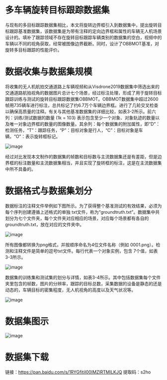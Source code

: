 # 多车辆旋转目标跟踪数据集 
与现有的多目标跟踪数据集相比，本文将旋转边界框引入到数据集中，提出旋转目标跟踪基准数据集，该数据集是为带有注释的定向边界框和属性的车辆无人机场景设计的。填补了跟踪领域不存在旋转目标跟踪车辆类别的数据集的空白，视频中的车辆以不同的视角获取，经常被图像边界截断。同时，设计了OBBMOT基准，对旋转多目标跟踪的性能评价。
# 数据收集与数据集规模
将收集的无人机航拍交通道路上车辆视频和从Visdrone2019数据集中筛选出来的交通道路航拍视角的数据图片总计七个场景，经过标注处理，形成了用于旋转目标跟踪训练与测试的旋转目标跟踪数据集OBBMOT。OBBMOT数据集中超过2600帧用735辆车进行标注，总共标记了约6.7万个车辆边界框。进行了几轮交叉检查以确保高质量的注释。有关与其他基准数据集的详细比较，如表3-2所示。前六列：训练/测试数据的数量 (1k = 103) 表示包含至少一个对象、对象轨迹的数量以及唯一对象边界框的数量的图像数量。其余列：每个数据集的附加属性，即“D”：检测任务，“T”：跟踪任务，“P”：目标对象是行人，“C”：目标对象是车辆，“O”：表示旋转框标记。

![image](https://github.com/ALLEN-ZHUDI/data/assets/55532249/f896773a-999f-4b57-b408-ea3c5850b54e)

经过对比发现本文制作的数据集的帧数和目标数与主流数据集还是有差距，但是边界框的标注数量和主流数据集相当，并且实现了旋转框的标注，这是在主流数据集中所不具备的。
# 数据格式与数据集划分
数据标注的注释文件举例如下图所示。为了获得整个基准测试的有效结果，必须为每个序列创建遵循上述格式的单独 txt文件，称为“groundtruth.txt”。数据集中共划分为七个文件夹，每个文件夹对应相应的场景，对应每个场景都有各自的groundtruth.txt，放在对应的文件夹中。

![image](https://github.com/ALLEN-ZHUDI/data/assets/55532249/6cf8256d-8fab-4d14-97ce-5bd1b6de5e35)

所有图像都转换为png格式，并按顺序命名为4位文件名称（例如 0001.png）。检测和注释文件是简单的逗号txt文件。每行代表一个对象实例，包含 7个值，如表3-3所示。

![image](https://github.com/ALLEN-ZHUDI/data/assets/55532249/102ab8f7-1fd3-450d-99f1-4410838aee73)


数据集的训练集和测试集的划分与详情，如表3-4所示。其中包括数据集每个文件夹里包含的帧数，图片的分辨率，跟踪的目标总数，采集数据的设备是静态的还是动态的，车辆目标的密集程度，无人机视角的高度以及天气状况等。

![image](https://github.com/ALLEN-ZHUDI/data/assets/55532249/60fc088a-981d-4450-b9f1-ebf6f32cf602)

# 数据集图示

![image](https://github.com/ALLEN-ZHUDI/data/assets/55532249/a46ec160-a5c2-4466-8139-6811e9ea87bc)

# 数据集下载
链接：https://pan.baidu.com/s/1RYGfitiI00IMZlRTMlLKJQ 提取码：s2ho
